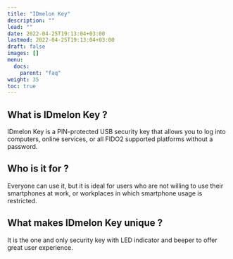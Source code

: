 ```yaml
---
title: "IDmelon Key"
description: ""
lead: ""
date: 2022-04-25T19:13:04+03:00
lastmod: 2022-04-25T19:13:04+03:00
draft: false
images: []
menu:
  docs:
    parent: "faq"
weight: 35
toc: true
---
```


## What is IDmelon Key ?

IDmelon Key is a PIN-protected USB security key that allows you to log into computers, online services, or all FIDO2 supported platforms without a password.

## Who is it for ?

Everyone can use it, but it is ideal for users who are not willing to use their smartphones at work, or workplaces in which smartphone usage is restricted.

## What makes IDmelon Key unique ?

It is the one and only security key with LED indicator and beeper to offer great user experience.
